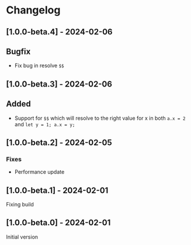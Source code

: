 # Changelog

## [1.0.0-beta.4] - 2024-02-06

## Bugfix

* Fix bug in resolve `$$`

## [1.0.0-beta.3] - 2024-02-06

## Added

* Support for `$$` which will resolve to the right value for x in both `a.x = 2` and `let y = 1; a.x = y;`

## [1.0.0-beta.2] - 2024-02-05

### Fixes

* Performance update

## [1.0.0-beta.1] - 2024-02-01

Fixing build

## [1.0.0-beta.0] - 2024-02-01

Initial version